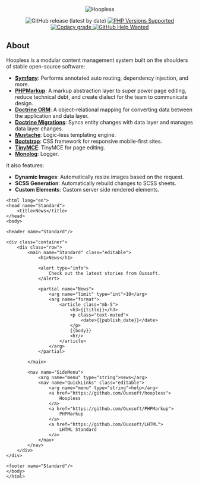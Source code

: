 <p align="center">
    <img src="https://raw.githubusercontent.com/Ouxsoft/Hoopless/master/assets/images/hoopless/logo.png" alt="Hoopless">
</p>

<p align="center">
    <img alt="GitHub release (latest by date)" src="https://img.shields.io/github/v/release/Ouxsoft/hoopless">
    <a href="#tada-php-support" title="PHP Versions Supported">
            <img alt="PHP Versions Supported" src="https://img.shields.io/badge/php-7.3%20to%208.0-777bb3.svg?logo=php&logoColor=white&labelColor=555555">
        </a>      
    <a href="https://app.codacy.com/gh/Ouxsoft/Hoopless?utm_source=github.com&utm_medium=referral&utm_content=Ouxsoft/Hoopless&utm_campaign=Badge_Grade_Dashboard">
        <img alt="Codacy grade" src="https://api.codacy.com/project/badge/Grade/af61c01e07894689b9be009591e6b3b1">
    </a>
    <a href="https://github.com/Ouxsoft/Hoopless/issues">
        <img alt="GitHub Help Wanted" src="https://img.shields.io/github/issues/ouxsoft/hoopless/help%20wanted.svg">
    </a>
</p>

## About

Hoopless is a modular content management system built on the shoulders of stable open-source software:
*  **[Symfony](https://symfony.com/doc/current/)**: Performs annotated auto routing, dependency injection, and more.
*  **[PHPMarkup](https://github.com/ouxsoft/PHPMarkup)**: A markup abstraction layer to super power page editing, reduce technical debt, and create dialect for the team to communicate design. 
*  **[Doctrine ORM](https://www.doctrine-project.org/projects/doctrine-orm/en/2.9/index.html)**: A object–relational mapping for converting data between the application and data layer.
*  **[Doctrine Migrations](https://www.doctrine-project.org/projects/doctrine-migrations/en/3.0/index.html)**: Syncs entity changes with data layer and manages data layer changes.
*  **[Mustache](https://github.com/bobthecow/mustache.php/wiki)**: Logic-less templating engine. 
*  **[Bootstrap](https://getbootstrap.com/docs/5.0/getting-started/introduction/)**: CSS framework for responsive mobile-first sites.
*  **[TinyMCE](https://www.tiny.cloud/docs/)**: TinyMCE for page editing.
*  **[Monolog](https://symfony.com/doc/current/logging.html)**: Logger.

It also features:
*  **Dynamic Images**: Automatically resize images based on the request.
*  **SCSS Generation**: Automatically rebuild changes to SCSS sheets.
*  **Custom Elements**: Custom server side rendered elements.
```
<html lang="en">
<head name="Standard">
    <title>News</title>
</head>
<body>

<header name="Standard"/>

<div class="container">
    <div class="row">
        <main name="Standard" class="editable">
            <h1>News</h1>

            <alert type="info">
                Check out the latest stories from Ouxsoft.
            </alert>

            <partial name="News">
                <arg name="limit" type="int">10</arg>
                <arg name="format">
                    <article class="mb-5">
                        <h3>{{title}}</h3>
                        <p class="text-muted">
                            <date>{{publish_date}}</date>
                        </p>
                        {{body}}
                        <hr/>
                    </article>
                </arg>
            </partial>

        </main>

        <nav name="SideMenu">
            <arg name="menu" type="string">news</arg>
            <nav name="QuickLinks" class="editable">
                <arg name="menu" type="string">help</arg>
                <a href="https://github.com/Ouxsoft/hoopless">
                    Hoopless
                </a>
                <a href="https://github.com/Ouxsoft/PHPMarkup">
                    PHPMarkup
                </a>
                <a href="https://github.com/Ouxsoft/LHTML">
                    LHTML Standard
                </a>
            </nav>
        </nav>
    </div>
</div>

<footer name="Standard"/>
</body>
</html>

```
